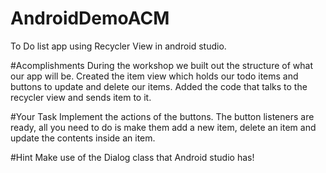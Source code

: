 # AndroidDemoACM
To Do list app using Recycler View in android studio.

#Acomplishments
During the workshop we built out the structure of what our app will be. 
Created the item view which holds our todo items and buttons to update and delete our items.
Added the code that talks to the recycler view and sends item to it.

#Your Task
Implement the actions of the buttons.
The button listeners are ready, all you need to do is make them add a new item, delete an item and update the contents inside an item.

#Hint
Make use of the Dialog class that Android studio has!
